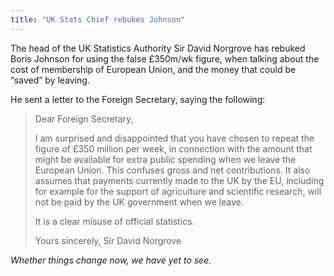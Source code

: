 ```yaml
---
title: "UK Stats Chief rebukes Johnson"
---
```


The head of the UK Statistics Authority Sir David Norgrove has rebuked Boris Johnson for using the false £350m/wk figure, when talking about the cost of membership of European Union, and the money that could be “saved” by leaving.

He sent a letter to the Foreign Secretary, saying the following:

> Dear Foreign Secretary,
>
> I am surprised and disappointed that you have chosen to repeat the figure of £350 million per week, in connection with the amount that might be available for extra public spending when we leave the European Union.
This confuses gross and net contributions. It also assumes that payments currently made to the UK by the EU, including for example for the support of agriculture and scientific research, will not be paid by the UK government when we leave.
>
> It is a clear misuse of official statistics.
>
> Yours sincerely, Sir David Norgrove

*Whether things change now, we have yet to see.*
